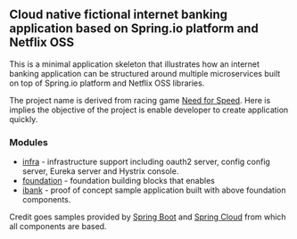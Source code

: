 ## Cloud native fictional internet banking application based on Spring.io platform and Netflix OSS

This is a minimal application skeleton that illustrates how an internet banking application can be structured around 
multiple microservices built on top of Spring.io platform and Netflix OSS libraries.

The project name is derived from racing game [Need for Speed](http://www.needforspeed.com). Here is implies the objective of the project is enable developer to create application quickly.

### Modules
* [infra](infra) - infrastructure support including oauth2 server, config config server, Eureka server and Hystrix console.
* [foundation](foundation) - foundation building blocks that enables 
* [ibank](ibank) - proof of concept sample application built with above foundation components.

Credit goes samples provided by [Spring Boot](https://github.com/spring-projects/spring-boot/tree/master/spring-boot-samples) and [Spring Cloud](https://github.com/spring-cloud-samples) from which all components are based.

